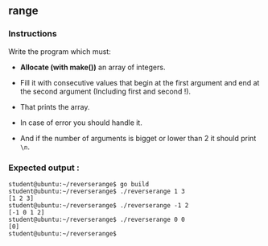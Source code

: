 ## range

### Instructions

Write the program which must:

- **Allocate (with make())** an array of integers.

- Fill it with consecutive values that begin at the first argument and end at  the second argument (Including first and second !).

- That prints the array.

- In case of error you should handle it.

- And if the number of arguments is bigget or lower than 2 it should print `\n`.

### Expected output :

```console
student@ubuntu:~/reverserange$ go build
student@ubuntu:~/reverserange$ ./reverserange 1 3
[1 2 3]
student@ubuntu:~/reverserange$ ./reverserange -1 2
[-1 0 1 2]
student@ubuntu:~/reverserange$ ./reverserange 0 0
[0]
student@ubuntu:~/reverserange$
```